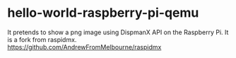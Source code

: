 # hello-world-raspberry-pi-qemu
It pretends to show a png image using DispmanX API on the Raspberry Pi.  It is a fork from raspidmx. https://github.com/AndrewFromMelbourne/raspidmx 
